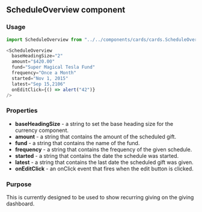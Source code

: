 ## ScheduleOverview component

### Usage

```js
import ScheduleOverview from "../../components/cards/cards.ScheduleOverview";

<ScheduleOverview
  baseHeadingSize="2"
  amount="$420.00"
  fund="Super Magical Tesla Fund"
  frequency="Once a Month"
  started="Nov 1, 2015"
  latest="Sep 15,2106"
  onEditClick={() => alert("42")}
/>
```

### Properties

* **baseHeadingSize** - a string to set the base heading size for the currency component.
* **amount** - a string that contains the amount of the scheduled gift.
* **fund** - a string that contains the name of the fund.
* **frequency** - a string that contains the frequency of the given schedule.
* **started** - a string that contains the date the schedule was started.
* **latest** - a string that contains the last date the scheduled gift was given.
* **onEditClick** - an onClick event that fires when the edit button is clicked.

### Purpose

This is currently designed to be used to show recurring giving on the giving dashboard.

